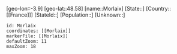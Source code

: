 ﻿---
location: [48.58,-3.9]
mapzoom: [7,12] 
mapmarker: city 
type: City
tags:
- geo/City


SpocWebEntityId: 32600
isDeleted: false
confidential: public

---
[geo-lon::-3.9]
[geo-lat::48.58]
[name::Morlaix]
[State::]
[Country::[[France]]]
[StateId::]
[Population::]
[Unknown::]


```leaflet
id: Morlaix
coordinates: [[Morlaix]]
markerFile: [[Morlaix]]
defaultZoom: 11 
maxZoom: 18
```
